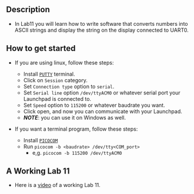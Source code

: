 ## Description

- In Lab11 you will learn how to write software that converts numbers into ASCII 
strings and display the string on the display connected to UART0.

## How to get started

- If you are using linux, follow these steps:
    - Install [`PUTTY`](https://www.putty.org/) terminal.
    - Click on `Session` category.
    - Set `Connection type` option to `serial`.
    - Set `Serial line` option `/dev/ttyACM0` or whatever serial port your 
Launchpad is connected to.
    - Set `Speed` option to `115200` or whatever baudrate you want.
    - Click open, and now you can communicate with your Launchpad.
    - ***NOTE***: you can use it on Windows as well.

- If you want a terminal program, follow these steps:
    - Install [`PICOCOM`](https://github.com/npat-efault/picocom)
    - Run `picocom -b <baudrate> /dev/tty<COM_port>`
        - e,g. `picocom -b 115200 /dev/ttyACM0`

## A Working Lab 11
- Here is a [video](https://youtu.be/7bb_MAMmB9g)
of a working Lab 11.
